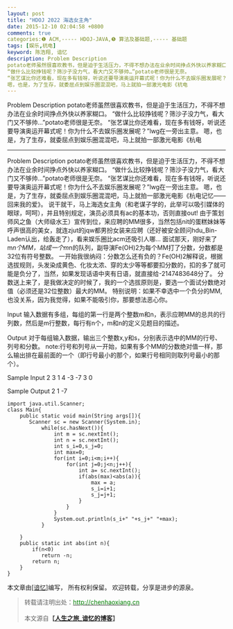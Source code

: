 ```yaml
---
layout: post
title: "HDOJ 2022 海选女主角"
date: 2015-12-10 02:04:58 +0800
comments: true
categories:❶ ACM,----- HDOJ-JAVA,❺ 算法及基础题,----- 基础题
tags: [娱乐,杭电]
keyword: 陈浩翔, 谙忆
description: Problem Description 
potato老师虽然很喜欢教书，但是迫于生活压力，不得不想办法在业余时间挣点外快以养家糊口。 
“做什么比较挣钱呢？筛沙子没力气，看大门又不够帅…”potato老师很是无奈。 
“张艺谋比你还难看，现在多有钱呀，听说还要导演奥运开幕式呢！你为什么不去娱乐圈发展呢？”lwg在一旁出主意。 
嗯，也是，为了生存，就委屈点到娱乐圈混混吧，马上就拍一部激光电影《杭电 
---
```



Problem Description 
potato老师虽然很喜欢教书，但是迫于生活压力，不得不想办法在业余时间挣点外快以养家糊口。 
“做什么比较挣钱呢？筛沙子没力气，看大门又不够帅…”potato老师很是无奈。 
“张艺谋比你还难看，现在多有钱呀，听说还要导演奥运开幕式呢！你为什么不去娱乐圈发展呢？”lwg在一旁出主意。 
嗯，也是，为了生存，就委屈点到娱乐圈混混吧，马上就拍一部激光电影《杭电
<!-- more -->
----------

Problem Description
potato老师虽然很喜欢教书，但是迫于生活压力，不得不想办法在业余时间挣点外快以养家糊口。
“做什么比较挣钱呢？筛沙子没力气，看大门又不够帅...”potato老师很是无奈。
“张艺谋比你还难看，现在多有钱呀，听说还要导演奥运开幕式呢！你为什么不去娱乐圈发展呢？”lwg在一旁出主意。
嗯，也是，为了生存，就委屈点到娱乐圈混混吧，马上就拍一部激光电影《杭电记忆——回来我的爱》。
说干就干，马上海选女主角（和老谋子学的，此举可以吸引媒体的眼球，呵呵），并且特别规定，演员必须具有ac的基本功，否则直接out!
由于策划师风之鱼（大师级水王）宣传到位，来应聘的MM很多，当然包括nit的蛋糕妹妹等呼声很高的美女，就连zjut的jqw都男扮女装来应聘（还好被安全顾问hdu_Bin-Laden认出，给轰走了），看来娱乐圈比acm还吸引人哪...
面试那天，刚好来了m*n个MM，站成一个m*n的队列，副导演Fe(OH)2为每个MM打了分数，分数都是32位有符号整数。
一开始我很纳闷：分数怎么还有负的？Fe(OH)2解释说，根据选拔规则，头发染成黄色、化妆太浓、穿的太少等等都要扣分数的，扣的多了就可能是负分了，当然，如果发现话语中夹有日语，就直接给-2147483648分了。
分数送上来了，是我做决定的时候了，我的一个选拔原则是，要选一个面试分数绝对值（必须还是32位整数）最大的MM。
特别说明：如果不幸选中一个负分的MM,也没关系，因为我觉得，如果不能吸引你，那要想法恶心你。

 

Input
输入数据有多组，每组的第一行是两个整数m和n，表示应聘MM的总共的行列数，然后是m行整数，每行有n个，m和n的定义见题目的描述。

 

Output
对于每组输入数据，输出三个整数x,y和s，分别表示选中的MM的行号、列号和分数。
note:行号和列号从一开始，如果有多个MM的分数绝对值一样，那么输出排在最前面的一个（即行号最小的那个，如果行号相同则取列号最小的那个）。 

 

Sample Input
2 3
1 4 -3
-7 3 0
 

Sample Output
2 1 -7


```
import java.util.Scanner;
class Main{
    public static void main(String args[]){
       Scanner sc = new Scanner(System.in);
           while(sc.hasNext()){
               int m = sc.nextInt();
               int n = sc.nextInt();
               int s_i=0,s_j=0;
               int max=0;
               for(int i=0;i<m;i++){
                   for(int j=0;j<n;j++){
                       int a= sc.nextInt();
                       if(abs(max)<abs(a)){
                           max = a;
                           s_i=i+1;
                           s_j=j+1;
                       }                       
                   }                   
               }
               System.out.println(s_i+" "+s_j+" "+max);
           }
        
    }
    public static int abs(int n){
        if(n<0)
           return -n;
        return n;        
    }    
}
```

本文章由<a href="http://chenhaoxiang.cn/">[谙忆]</a>编写， 所有权利保留。 
欢迎转载，分享是进步的源泉。
<blockquote cite='陈浩翔'>
<p background-color='#D3D3D3'>转载请注明出处：<a href='http://chenhaoxiang.cn'><font color="green">http://chenhaoxiang.cn</font></a><br><br>
本文源自<strong>【<a href='http://chenhaoxiang.cn' target='_blank'>人生之旅_谙忆的博客</a>】</strong></p>
</blockquote>
